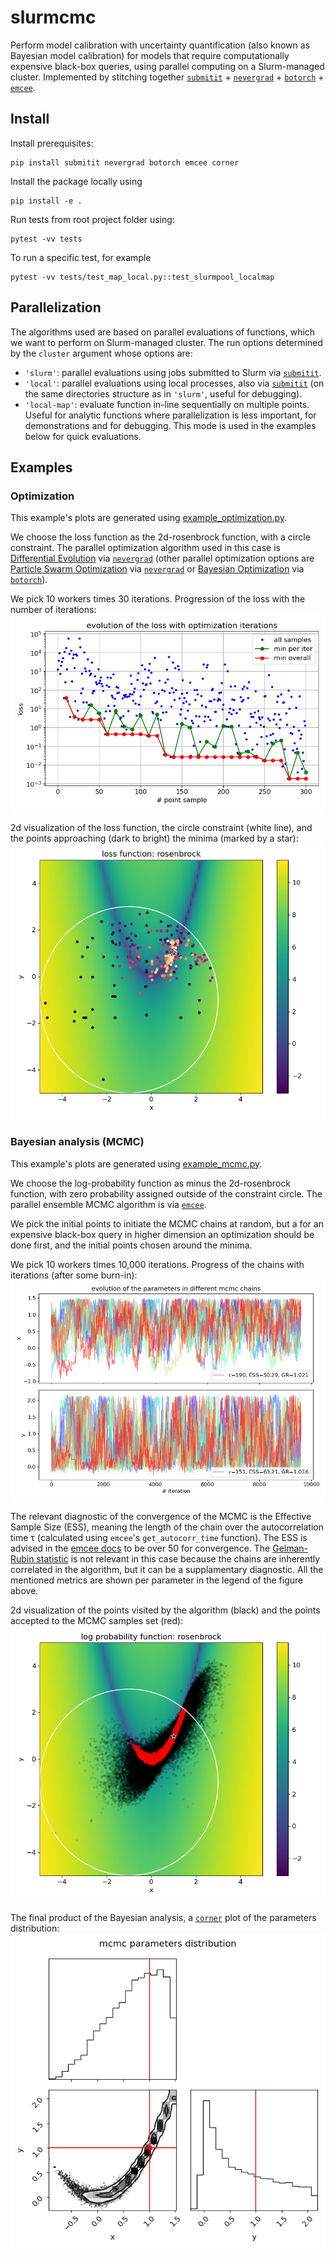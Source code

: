 # slurmcmc

Perform model calibration with uncertainty quantification (also known as Bayesian model calibration) for models that require computationally expensive black-box queries, using parallel computing on a Slurm-managed cluster.
Implemented by stitching together [``submitit``](https://github.com/facebookincubator/submitit) + [``nevergrad``](https://github.com/facebookresearch/nevergrad) + [``botorch``](https://github.com/pytorch/botorch) + [``emcee``](https://github.com/dfm/emcee).


## Install

Install prerequisites:

```
pip install submitit nevergrad botorch emcee corner
```

Install the package locally using
```
pip install -e .
```

Run tests from root project folder using:
```
pytest -vv tests
```

To run a specific test, for example
```
pytest -vv tests/test_map_local.py::test_slurmpool_localmap
```

## Parallelization

The algorithms used are based on parallel evaluations of functions, which we want to perform on Slurm-managed cluster.
The run options determined by the  `cluster` argument whose options are:
* `'slurm'`: parallel evaluations using jobs submitted to Slurm via [``submitit``](https://github.com/facebookincubator/submitit).
* `'local'`: parallel evaluations using local processes, also via [``submitit``](https://github.com/facebookincubator/submitit) (on the same directories structure as in `'slurm'`, useful for debugging).
* `'local-map'`: evaluate function in-line sequentially on multiple points. Useful for analytic functions where 
parallelization is less important, for demonstrations and for debugging. 
This mode is used in the examples below for quick evaluations.


## Examples

### Optimization

This example's plots are generated using [example_optimization.py](examples/example_optimization.py).

We choose the loss function as the 2d-rosenbrock function, with a circle constraint. 
The parallel optimization algorithm used in this case is [Differential Evolution](https://en.wikipedia.org/wiki/Differential_evolution) via [``nevergrad``](https://github.com/facebookresearch/nevergrad)
(other parallel optimization options are [Particle Swarm Optimization](https://en.wikipedia.org/wiki/Particle_swarm_optimization) via [``nevergrad``](https://github.com/facebookresearch/nevergrad) 
or [Bayesian Optimization](https://en.wikipedia.org/wiki/Bayesian_optimization) via [``botorch``](https://github.com/pytorch/botorch)).

We pick 10 workers times 30 iterations. Progression of the loss with the number of iterations:
![example_optimization_loss_progress](examples/pics/example_optimization_loss_progress.png)

2d visualization of the loss function, the circle constraint (white line), and the points approaching (dark to bright) the minima (marked by a star):
![example_optimization_2d_visualization](examples/pics/example_optimization_2d_visualization.png)

### Bayesian analysis (MCMC)

This example's plots are generated using [example_mcmc.py](examples/example_mcmc.py).

We choose the log-probability function as minus the 2d-rosenbrock function, with zero probability assigned outside of 
the constraint circle.
The parallel ensemble MCMC algorithm is via [``emcee``](https://github.com/dfm/emcee).

We pick the initial points to initiate the MCMC chains at random, but a for an expensive black-box query in higher 
dimension an optimization should be done first, and the initial points chosen around the minima.

We pick 10 workers times 10,000 iterations. 
Progress of the chains with iterations (after some burn-in):
![example_mcmc_chains_progress](examples/pics/example_mcmc_chains_progress.png)

The relevant diagnostic of the convergence of the MCMC is the Effective Sample Size (ESS), meaning the length of the 
chain over the autocorrelation time τ (calculated using `emcee`'s `get_autocorr_time` function). The ESS is advised 
in the [emcee docs](https://emcee.readthedocs.io/en/stable/tutorials/autocorr/) to be over 50 for convergence.
The [Gelman-Rubin statistic](https://pymcmc.readthedocs.io/en/latest/modelchecking.html) is not relevant in this case 
because the chains are inherently correlated in the algorithm, but it can be a supplamentary diagnostic. 
All the mentioned metrics are shown per parameter in the legend of the figure above.


2d visualization of the points visited by the algorithm (black) and the points accepted to the MCMC samples set (red):
![example_mcmc_2d_visualization](examples/pics/example_mcmc_2d_visualization.png)

The final product of the Bayesian analysis, a [``corner``](https://github.com/dfm/corner.py) plot of the parameters distribution:
![example_mcmc_parameters_distribution](examples/pics/example_mcmc_parameters_distribution.png)
